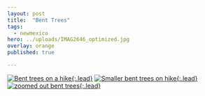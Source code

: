 ```yaml
---
layout: post
title:  "Bent Trees"
tags:
  - newmexico
hero: ../uploads/IMAG2646_optimized.jpg
overlay: orange
published: true

---
```


[![Bent trees on a hike](../uploads/IMAG2646_optimized.jpg){:.lead}](../uploads/IMAG2646.jpg)
[![Smaller bent trees on hike](../uploads/IMAG2641_optimized.jpg){:.lead}](../uploads/IMAG2641.jpg)
[![zoomed out bent trees](../uploads/IMAG2638_optimized.jpg){:.lead}](../uploads/IMAG2638.jpg)

